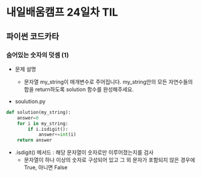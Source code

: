 # 내일배움캠프 24일차 TIL 

## 파이썬 코드카타

### 숨어있는 숫자의 덧셈 (1)
* 문제 설명
  * 문자열 my_string이 매개변수로 주어집니다. my_string안의 모든 자연수들의 합을 return하도록 solution 함수를 완성해주세요.

* soulution.py
```py
def solution(my_string):
    answer=0
    for i in my_string:
        if i.isdigit():
            answer+=int(i)
    return answer
```
* .isdigit() 메서드 : 해당 문자열이 숫자로만 이루어졌는지를 검사
  * 문자열이 하나 이상의 숫자로 구성되어 있고 그 외 문자가 포함되지 않은 경우에 True, 아니면 False